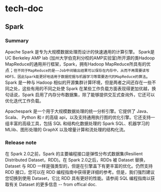 # tech-doc

## Spark 

### Summary
Apache Spark 是专为大规模数据处理而设计的快速通用的计算引擎。
Spark是UC Berkeley AMP lab (加州大学伯克利分校的AMP实验室)所开源的类Hadoop MapReduce的通用并行框架，Spark，拥有Hadoop MapReduce所具有的优点；`但不同于MapReduce的是——Job中间输出结果可以保存在内存中，从而不再需要读写HDFS，因此Spark能更好地适用于数据挖掘与机器学习等需要迭代的MapReduce的算法`。<br>
Spark 是一种与 Hadoop 相似的开源集群计算环境，但是两者之间还存在一些不同之处，这些有用的不同之处使 Spark 在某些工作负载方面表现得更加优越，换句话说，Spark 启用了内存分布数据集，除了能够提供交互式查询外，它还可以优化迭代工作负载。

Apachespark 是一个用于大规模数据处理的统一分析引擎。它提供了 Java、 Scala、 Python 和 r 的高级 api，以及支持通用执行图的优化引擎。它还支持一组丰富的高级工具，包括 SQL 和结构化数据处理的 Spark SQL、机器学习的 MLlib、图形处理的 GraphX 以及增量计算和流处理的结构化流。

### Release note
在 Spark 2.0之前，Spark 的主要编程接口是弹性分布式数据集(Resilient Distributed Dataset，RDD)。在 Spark 2.0之后，RDDs 被 Dataset 替换，Dataset 与 RDD 一样是强类型的，但是在引擎盖下有更丰富的优化。仍然支持 RDD 接口，您可以在 RDD 编程指南中获得更详细的参考。但是，我们强烈建议您切换到使用 Dataset，它比 RDD 具有更好的性能。请参阅 SQL 编程指南以获取有关 Dataset 的更多信息 -- from offical doc.
